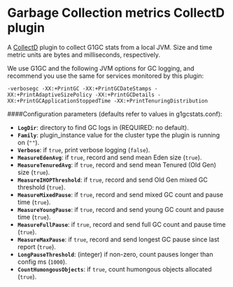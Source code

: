 # Garbage Collection metrics CollectD plugin

A [CollectD](http://collectd.org) plugin to collect G1GC stats from a local JVM. Size and time metric units are bytes and milliseconds, respectively.

We use G1GC and the following JVM options for GC logging, and recommend you use the same for services monitored by this plugin:

`-verbosegc -XX:+PrintGC -XX:+PrintGCDateStamps -XX:+PrintAdaptiveSizePolicy -XX:+PrintGCDetails -XX:+PrintGCApplicationStoppedTime -XX:+PrintTenuringDistribution`

####Configuration parameters (defaults refer to values in g1gcstats.conf):
- **`LogDir`**: directory to find GC logs in (REQUIRED: no default).
- **`Family`**: plugin\_instance value for the cluster type the plugin is running on (`""`).
- **`Verbose`**: if `true`, print verbose logging (`false`).
- **`MeasureEdenAvg`**: if `true`, record and send mean Eden size (`true`).
- **`MeasureTenuredAvg`**: if `true`, record and send mean Tenured (Old Gen) size (`true`).
- **`MeasureIHOPThreshold`**: if `true`, record and send Old Gen mixed GC threshold (`true`).
- **`MeasureMixedPause`**: if `true`, record and send mixed GC count and pause time (`true`).
- **`MeasureYoungPause`**: if `true`, record and send young GC count and pause time (`true`).
- **`MeasureFullPause`**: if `true`, record and send full GC count and pause time (`true`).
- **`MeasureMaxPause`**: if `true`, record and send longest GC pause since last report (`true`).
- **`LongPauseThreshold`**: (integer) if non-zero, count pauses longer than config ms (`1000`).
- **`CountHumongousObjects`**: if `true`, count humongous objects allocated (`true`).
